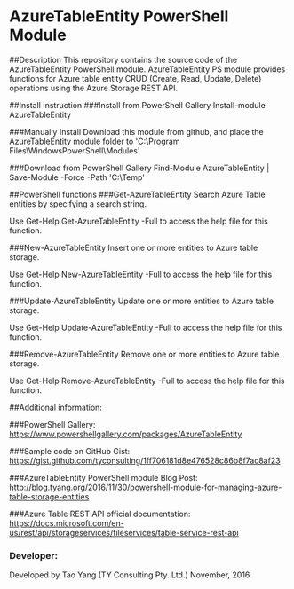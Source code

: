 # AzureTableEntity PowerShell Module
##Description
This repository contains the source code of the AzureTableEntity PowerShell module. AzureTableEntity PS module provides functions for Azure table entity CRUD (Create, Read, Update, Delete) operations using the Azure Storage REST API.

##Install Instruction
###Install from PowerShell Gallery
Install-module AzureTableEntity

###Manually Install
Download this module from github, and place the AzureTableEntity module folder to 'C:\Program Files\WindowsPowerShell\Modules'

###Download from PowerShell Gallery
Find-Module AzureTableEntity | Save-Module -Force -Path 'C:\Temp'

##PowerShell functions
###Get-AzureTableEntity
Search Azure Table entities by specifying a search string.

Use Get-Help Get-AzureTableEntity -Full to access the help file for this function.

###New-AzureTableEntity
Insert one or more entities to Azure table storage.

Use Get-Help New-AzureTableEntity -Full to access the help file for this function.

###Update-AzureTableEntity
Update one or more entities to Azure table storage.

Use Get-Help Update-AzureTableEntity -Full to access the help file for this function.

###Remove-AzureTableEntity
Remove one or more entities to Azure table storage.

Use Get-Help Remove-AzureTableEntity -Full to access the help file for this function.

##Additional information:

###PowerShell Gallery:
https://www.powershellgallery.com/packages/AzureTableEntity

###Sample code on GitHub Gist:
https://gist.github.com/tyconsulting/1ff706181d8e476528c86b8f7ac8af23

###AzureTableEntity PowerShell module Blog Post:
http://blog.tyang.org/2016/11/30/powershell-module-for-managing-azure-table-storage-entities

###Azure Table REST API official documentation:
https://docs.microsoft.com/en-us/rest/api/storageservices/fileservices/table-service-rest-api

### Developer:
Developed by Tao Yang (TY Consulting Pty. Ltd.)
November, 2016
